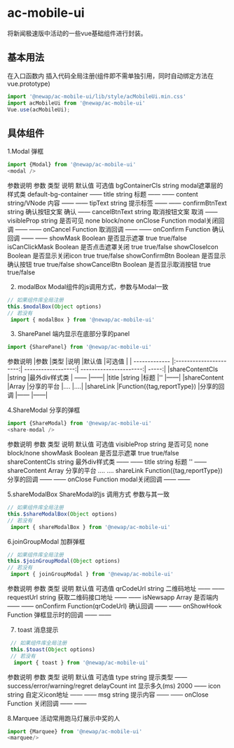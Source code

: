 # ac-mobile-ui
将新闻极速版中活动的一些vue基础组件进行封装。


## 基本用法

在入口函数内 插入代码全局注册(组件即不需单独引用，同时自动绑定方法在vue.prototype)
 ```javascript
 import '@newap/ac-mobile-ui/lib/style/acMobileUi.min.css'
 import acMobileUi from '@newap/ac-mobile-ui'
 Vue.use(acMobileUi);
 ```

## 具体组件
1.Modal 弹框
```javascript
import {Modal} from '@newap/ac-mobile-ui'
<modal />
 ```
 参数说明
 参数            类型           说明                默认值                  可选值
bgContainerCls  string    modal遮罩层的样式类    default-bg-container        ——
title           string    标题                   ——                        ——
content      string/VNode 内容                   ——                        ——
tipText         string    提示标签               ——                        ——
confirmBtnText  string    确认按钮文案           确认                        ——
cancelBtnText   string    取消按钮文案           取消                        ——
visibleProp     string    是否可见               none                      block/none
onClose        Function   modal关闭回调          ——                        ——
onCancel       Function   取消回调               ——                        ——
onConfirm      Function   确认回调               ——                        ——
showMask       Boolean    是否显示遮罩           true                      true/false
isCanClickMask Boolean    是否点击遮罩关闭       true                      true/false
showCloseIcon  Boolean    是否显示关闭icon       true                      true/false
showConfirmBtn Boolean    是否显示确认按钮       true                      true/false
showCancelBtn  Boolean    是否显示取消按钮       true                      true/false

2. modalBox Modal组件的js调用方式，参数与Modal一致
```javascript
// 如果组件库全局注册
this.$modalBox(Object options)
// 若没有
 import { modalBox } from '@newap/ac-mobile-ui'
 ```
3. SharePanel 端内显示在底部分享的panel
```javascript
import {SharePanel} from '@newap/ac-mobile-ui'
```
 参数说明
|参数            |类型                    |说明                |默认值                  |可选值 |
| -------------  |:----------------------:| ------------------:| ----------------------:| -----:|
|shareContentCls  |string                 |最外div样式类         | ——                    |——|
|title            |string                 |标题                   |''                      |——|
|shareContent     |Array                  |分享的平台             |....                    |....|
|shareLink   |Function({tag,reportType})  |分享的回调             |——                    |——|

4.ShareModal 分享的弹框
```javascript
import {ShareModal} from '@newap/ac-mobile-ui'
<share-modal />
 ```
  参数说明
  参数            类型                      说明                默认值                  可选值
 visibleProp      string                 是否可见               none                    block/none
 showMask         Boolean                是否显示遮罩           true                    true/false
 shareContentCls  string                 最外div样式类          ——                     ——
 title            string                 标题                   ''                       ——
 shareContent     Array                  分享的平台             ....                     ....
 shareLink   Function({tag,reportType})  分享的回调             ——                     ——
 onClose        Function                 modal关闭回调          ——                     ——

 5.shareModalBox ShareModal的js 调用方式 参数与其一致
 ```javascript
 // 如果组件库全局注册
 this.$shareModalBox(Object options)
 // 若没有
  import { shareModalBox } from '@newap/ac-mobile-ui'
  ```
6.joinGroupModal 加群弹框
 ```javascript
 // 如果组件库全局注册
 this.$joinGroupModal(Object options)
 // 若没有
  import { joinGroupModal } from '@newap/ac-mobile-ui'
  ```
  参数说明
   参数            类型           说明                默认值                  可选值
   qrCodeUrl      string         二维码地址           ——                    ——
   requestUrl     string         获取二维码接口地址   ——                    ——
   isNewsapp      Array          是否端内             ——                    ——
   onConfirm Function(qrCodeUrl) 确认回调             ——                    ——
   onShowHook     Function       弹框显示时的回调     ——                    ——

7. toast 消息提示
```javascript
 // 如果组件库全局注册
 this.$toast(Object options)
 // 若没有
  import { toast } from '@newap/ac-mobile-ui'
  ```
  参数说明
     参数            类型           说明                默认值                  可选值
     type           string         提示类型             ——               success/error/warning/regret
     delayCount     int            显示多久(ms)         2000                     ——
     icon           string         自定义icon地址       ——                     ——
     msg            string         提示内容             ——                     ——
     onClose        Function       关闭回调             ——                     ——

8.Marquee   活动常用跑马灯展示中奖的人
```javascript
import {Marquee} from '@newap/ac-mobile-ui'
<marquee/>
 ```